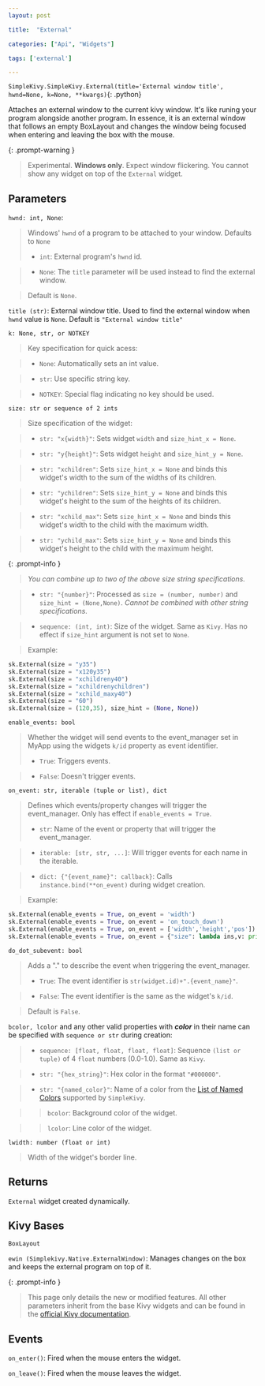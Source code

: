```yaml
---
layout: post

title:  "External"

categories: ["Api", "Widgets"]

tags: ['external']

---
```

`SimpleKivy.SimpleKivy.External(title='External window title', hwnd=None, k=None, **kwargs)`{: .python}


Attaches an external window to the current kivy window. It's like runing your program alongside another program.
In essence, it is an external window that follows an empty BoxLayout and changes the window being focused when entering and leaving the box with the mouse.

{: .prompt-warning }

> Experimental. **Windows only**. Expect window flickering. You cannot show any widget on top of the `External` widget.


## Parameters

`hwnd: int, None`: 

> Windows' `hwnd` of a program to be attached to your window. Defaults to `None`
> - `int`: External program's `hwnd` id.

> - `None`: The `title` parameter will be used instead to find the external window.

> Default is `None`.

`title (str)`: External window title. Used to find the external window when `hwnd` value is `None`. Default is `"External window title"`



`k: None, str, or NOTKEY`

> Key specification for quick acess:

> - `None`: Automatically sets an int value.

> - `str`: Use specific string key.

> - `NOTKEY`: Special flag indicating no key should be used.


`size: str or sequence of 2 ints`

> Size specification of the widget:


> - `str: "x{width}"`: Sets widget `width` and `size_hint_x = None`.

> - `str: "y{height}"`: Sets widget `height` and `size_hint_y = None`.

> - `str: "xchildren"`: Sets `size_hint_x = None` and binds this widget's width to the sum of the widths of its children.

> - `str: "ychildren"`: Sets `size_hint_y = None` and binds this widget's height to the sum of the heights of its children.

> - `str: "xchild_max"`: Sets `size_hint_x = None` and binds this widget's width to the child with the maximum width.

> - `str: "ychild_max"`: Sets `size_hint_y = None` and binds this widget's height to the child with the maximum height.


{: .prompt-info }

> *You can combine up to two of the above size string specifications.*

> - `str: "{number}"`: Processed as `size = (number, number)` and `size_hint = (None,None)`. *Cannot be combined with other string specifications*.


> - `sequence: (int, int)`: Size of the widget. Same as `Kivy`. Has no effect if `size_hint` argument is not set to `None`.


> Example:

```py
sk.External(size = "y35")
sk.External(size = "x120y35")
sk.External(size = "xchildreny40")
sk.External(size = "xchildrenychildren")
sk.External(size = "xchild_maxy40")
sk.External(size = "60")
sk.External(size = (120,35), size_hint = (None, None))
```

`enable_events: bool`

> Whether the widget will send events to the event_manager set in MyApp using the widgets `k/id` property as event identifier.
> - `True`: Triggers events.

> - `False`: Doesn't trigger events.


`on_event: str, iterable (tuple or list), dict`

> Defines which events/property changes will trigger the event_manager. Only has effect if `enable_events = True`.
> - `str`: Name of the event or property that will trigger the event_manager.

> - `iterable: [str, str, ...]`: Will trigger events for each name in the iterable.

> - `dict: {"{event_name}": callback}`: Calls `instance.bind(**on_event)` during widget creation.


> Example:

```py
sk.External(enable_events = True, on_event = 'width')
sk.External(enable_events = True, on_event = 'on_touch_down')
sk.External(enable_events = True, on_event = ['width','height','pos'])
sk.External(enable_events = True, on_event = {"size": lambda ins,v: print("size =",v)})

```

`do_dot_subevent: bool`

> Adds a "." to describe the event when triggering the event_manager.
> - `True`: The event identifier is `str(widget.id)+".{event_name}"`.

> - `False`: The event identifier is the same as the widget's `k/id`.

> Default is `False`.



`bcolor, lcolor` and any other valid properties with ***color*** in their name can be specified with `sequence or str` during creation:

> - `sequence: [float, float, float, float]`: Sequence `(list or tuple)` of 4 `float` numbers (0.0-1.0). Same as `Kivy`.

> - `str: "{hex_string}"`: Hex color in the format `"#000000"`.

> - `str: "{named_color}"`: Name of a color from the [List of Named Colors](/posts/named_colors) supported by `SimpleKivy`.


>> `bcolor`: Background color of the widget.


>> `lcolor`: Line color of the widget.


`lwidth: number (float or int)`

> Width of the widget's border line.


## Returns

`External` widget created dynamically.

## Kivy Bases

`BoxLayout`

`ewin (Simplekivy.Native.ExternalWindow)`: Manages changes on the box and keeps the external program on top of it.



{: .prompt-info }

> This page only details the new or modified features. All other parameters inherit from the base Kivy widgets and can be found in the [official Kivy documentation](https://kivy.org/doc/stable).



## Events


`on_enter()`: Fired when the mouse enters the widget.

`on_leave()`: Fired when the mouse leaves the widget.

